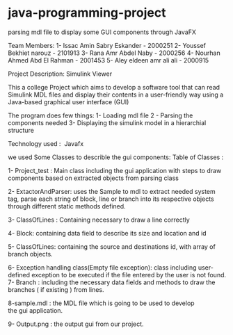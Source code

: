 # java-programming-project
parsing mdl file to display some GUI components through JavaFX

Team Members:
1- Issac Amin Sabry Eskander - 2000251
2- Youssef Bekhiet narouz - 2101913
3- Rana Amr Abdel Naby - 2000256
4- Nourhan Ahmed Abd El Rahman - 2001453
5- Aley eldeen amr ali ali - 2000915

Project Description: 
Simulink Viewer 

This a college Project which aims to develop a software tool that can read Simulink MDL files and display their contents in a user-friendly way using a Java-based graphical user interface (GUI)

The program does few things:
1- Loading mdl file 
2 - Parsing the components needed 
3- Displaying the simulink model in a hierarchial structure 


Technology used : 
Javafx

we used Some Classes to describle the gui components:
Table of Classes : 

1- Project_test : Main class including the gui application with steps to draw components based on extracted objects from parsing class

2- ExtactorAndParser: uses the Sample to mdl to extract needed system tag, parse each string of block, line or branch into its respective objects through different static methods defined.

3- ClassOfLines : Containing necessary to draw a line correctly 

4- Block:   containing data field to describe its size and location and id

5- ClassOfLines: containing the source and destinations id, with array of branch objects.

6- Exception handling class(Empty file exception): class including user-defined exception to be executed if the file entered 
by the user is not found.
7- Branch : including the necessary data fields and methods to draw the branches ( if existing ) from lines.

8-sample.mdl : the MDL file which is going to be used to develop the gui application.

9- Output.png : the output gui from our project.
